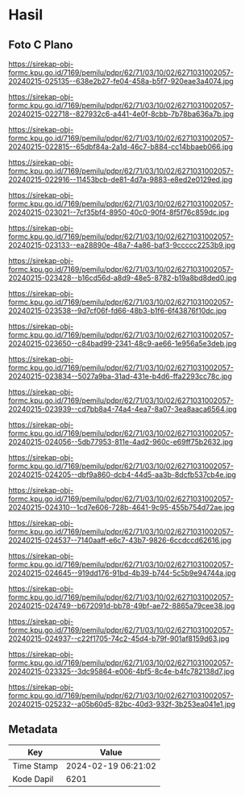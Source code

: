 # Hasil

## Foto C Plano

https://sirekap-obj-formc.kpu.go.id/7169/pemilu/pdpr/62/71/03/10/02/6271031002057-20240215-025135--638e2b27-fe04-458a-b5f7-920eae3a4074.jpg

https://sirekap-obj-formc.kpu.go.id/7169/pemilu/pdpr/62/71/03/10/02/6271031002057-20240215-022718--827932c6-a441-4e0f-8cbb-7b78ba636a7b.jpg

https://sirekap-obj-formc.kpu.go.id/7169/pemilu/pdpr/62/71/03/10/02/6271031002057-20240215-022815--65dbf84a-2a1d-46c7-b884-cc14bbaeb066.jpg

https://sirekap-obj-formc.kpu.go.id/7169/pemilu/pdpr/62/71/03/10/02/6271031002057-20240215-022916--11453bcb-de81-4d7a-9883-e8ed2e0129ed.jpg

https://sirekap-obj-formc.kpu.go.id/7169/pemilu/pdpr/62/71/03/10/02/6271031002057-20240215-023021--7cf35bf4-8950-40c0-90f4-8f5f76c859dc.jpg

https://sirekap-obj-formc.kpu.go.id/7169/pemilu/pdpr/62/71/03/10/02/6271031002057-20240215-023133--ea28890e-48a7-4a86-baf3-9ccccc2253b9.jpg

https://sirekap-obj-formc.kpu.go.id/7169/pemilu/pdpr/62/71/03/10/02/6271031002057-20240215-023428--b16cd56d-a8d9-48e5-8782-b19a8bd8ded0.jpg

https://sirekap-obj-formc.kpu.go.id/7169/pemilu/pdpr/62/71/03/10/02/6271031002057-20240215-023538--9d7cf06f-fd66-48b3-b1f6-6f43876f10dc.jpg

https://sirekap-obj-formc.kpu.go.id/7169/pemilu/pdpr/62/71/03/10/02/6271031002057-20240215-023650--c84bad99-2341-48c9-ae66-1e956a5e3deb.jpg

https://sirekap-obj-formc.kpu.go.id/7169/pemilu/pdpr/62/71/03/10/02/6271031002057-20240215-023834--5027a9ba-31ad-431e-b4d6-ffa2293cc78c.jpg

https://sirekap-obj-formc.kpu.go.id/7169/pemilu/pdpr/62/71/03/10/02/6271031002057-20240215-023939--cd7bb8a4-74a4-4ea7-8a07-3ea8aaca6564.jpg

https://sirekap-obj-formc.kpu.go.id/7169/pemilu/pdpr/62/71/03/10/02/6271031002057-20240215-024056--5db77953-811e-4ad2-960c-e69ff75b2632.jpg

https://sirekap-obj-formc.kpu.go.id/7169/pemilu/pdpr/62/71/03/10/02/6271031002057-20240215-024205--dbf9a860-dcb4-44d5-aa3b-8dcfb537cb4e.jpg

https://sirekap-obj-formc.kpu.go.id/7169/pemilu/pdpr/62/71/03/10/02/6271031002057-20240215-024310--1cd7e606-728b-4641-9c95-455b754d72ae.jpg

https://sirekap-obj-formc.kpu.go.id/7169/pemilu/pdpr/62/71/03/10/02/6271031002057-20240215-024537--7140aaff-e6c7-43b7-9826-6ccdccd62616.jpg

https://sirekap-obj-formc.kpu.go.id/7169/pemilu/pdpr/62/71/03/10/02/6271031002057-20240215-024645--919dd176-91bd-4b39-b744-5c5b9e94744a.jpg

https://sirekap-obj-formc.kpu.go.id/7169/pemilu/pdpr/62/71/03/10/02/6271031002057-20240215-024749--b672091d-bb78-49bf-ae72-8865a79cee38.jpg

https://sirekap-obj-formc.kpu.go.id/7169/pemilu/pdpr/62/71/03/10/02/6271031002057-20240215-024937--c22f1705-74c2-45d4-b79f-901af8159d63.jpg

https://sirekap-obj-formc.kpu.go.id/7169/pemilu/pdpr/62/71/03/10/02/6271031002057-20240215-023325--3dc95864-e006-4bf5-8c4e-b4fc782138d7.jpg

https://sirekap-obj-formc.kpu.go.id/7169/pemilu/pdpr/62/71/03/10/02/6271031002057-20240215-025232--a05b60d5-82bc-40d3-932f-3b253ea041e1.jpg


## Metadata

| Key        | Value               |
| ---------- | ------------------- |
| Time Stamp | 2024-02-19 06:21:02 |
| Kode Dapil | 6201                |



